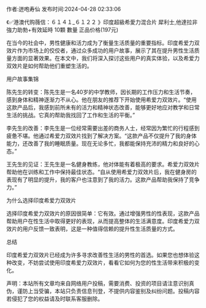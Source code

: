 <p>作者:迸咆寿仙 发布时间:2024-04-28 02:33:06</p>
<p>《✅港澳代购薇信：６１４１_６１２２ 》印度超級希愛力混合片 犀利士,他達拉非 強力助勃+有效延時 10顆 數量 正品价格(197元) </p>
									<p>在当今的社会中，男性健康和活力成为了衡量生活质量的重要指标。印度希爱力双效片作为市场上的佼佼者，通过众多成功的用户故事，展示了其在提升男性生活质量方面的显著效果。在本文中，我们将深入探讨这些用户的真实体验，以及希爱力双效片是如何帮助他们重塑生活的。</p><p></p><p>用户故事集锦</p><p></p><p>陈先生的转变：陈先生是一名40岁的中学教师，因长期的工作压力和生活节奏，感到身体和精神逐渐力不从心。他在朋友的推荐下开始使用希爱力双效片。“使用这款产品后，我感到前所未有的活力和精神状态改善，能够更好地应对教学和日常生活的挑战。它真的帮助我找回了工作和生活的平衡。”</p><p></p><p>李先生的改善：李先生是一位经常需要出差的商务人士，经常因为繁忙的行程感到疲惫不堪。他通过希爱力双效片找到了解决方案。“这款产品不仅提升了我的身体能力，还改善了我的睡眠质量。现在无论多忙，我都能保持充沛的精力和良好的心态。”</p><p></p><p>王先生的见证：王先生是一名健身教练，他对体能有着极高的要求。希爱力双效片帮助他在训练和工作中保持最佳状态。“自从使用希爱力双效片后，我在健身房的表现有了明显的提升，我的客户也注意到了我的活力。这款产品帮助我保持了竞争力。”</p><p></p><p>为什么选择印度希爱力双效片</p><p></p><p>选择印度希爱力双效片的原因很简单：它有效。通过增强男性的性表现，这款产品帮助用户在性生活中取得更好的表现，从而提高整体的生活满意度。印度希爱力双效片的用户反馈一致表明，这是一种值得信赖的提升性生活质量的方式。</p><p></p><p>总结</p><p></p><p>印度希爱力双效片已经成为许多寻求改善性生活的男性的首选。如果您也想体验这种改变，不妨尝试使用印度希爱力双效片，看看它如何为您的性生活带来积极的变化。</p>				声明：本站所有文章均来自网络用户投稿，需要消费、投资的项目请注意识别真伪，谨防上当受骗，本站只负责信息刊登，不提供内容鉴别及纠纷问题。投稿内容若侵犯了您的权益请及时联系客服删除。				
